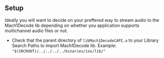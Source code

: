 ## Setup
Ideally you will want to decide on your preffered way to stream audio to the Mach1Decode lib depending on whether you application supports
multichannel audio files or not. 

- Check that the parent directory of `libMach1DecodeCAPI.a` to your Library Search Paths to import Mach1Decode lib.
Example: `"$(SRCROOT)/../../../../binaries/ios/lib/"` 

